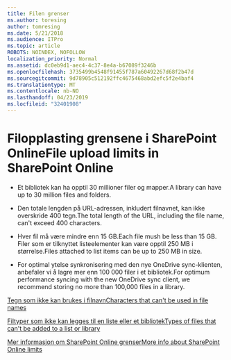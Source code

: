 ```yaml
---
title: Filen grenser
ms.author: toresing
author: tomresing
ms.date: 5/21/2018
ms.audience: ITPro
ms.topic: article
ROBOTS: NOINDEX, NOFOLLOW
localization_priority: Normal
ms.assetid: dc0eb9d1-aec4-4c37-8e4a-b67089f3246b
ms.openlocfilehash: 3735499b4548f91455f787a60492267d68f2b47d
ms.sourcegitcommit: 9d78905c512192ffc4675468abd2efc5f2e4baf4
ms.translationtype: MT
ms.contentlocale: nb-NO
ms.lasthandoff: 04/23/2019
ms.locfileid: "32401908"
---
```

# <a name="file-upload-limits-in-sharepoint-online"></a><span data-ttu-id="42781-102">Filopplasting grensene i SharePoint Online</span><span class="sxs-lookup"><span data-stu-id="42781-102">File upload limits in SharePoint Online</span></span>

- <span data-ttu-id="42781-103">Et bibliotek kan ha opptil 30 millioner filer og mapper.</span><span class="sxs-lookup"><span data-stu-id="42781-103">A library can have up to 30 million files and folders.</span></span>
    
- <span data-ttu-id="42781-104">Den totale lengden på URL-adressen, inkludert filnavnet, kan ikke overskride 400 tegn.</span><span class="sxs-lookup"><span data-stu-id="42781-104">The total length of the URL, including the file name, can't exceed 400 characters.</span></span>
    
- <span data-ttu-id="42781-105">Hver fil må være mindre enn 15 GB.</span><span class="sxs-lookup"><span data-stu-id="42781-105">Each file mush be less than 15 GB.</span></span> <span data-ttu-id="42781-106">Filer som er tilknyttet listeelementer kan være opptil 250 MB i størrelse.</span><span class="sxs-lookup"><span data-stu-id="42781-106">Files attached to list items can be up to 250 MB in size.</span></span>
    
- <span data-ttu-id="42781-107">For optimal ytelse synkronisering med den nye OneDrive sync-klienten, anbefaler vi å lagre mer enn 100 000 filer i et bibliotek.</span><span class="sxs-lookup"><span data-stu-id="42781-107">For optimum performance syncing with the new OneDrive sync client, we recommend storing no more than 100,000 files in a library.</span></span> 
    
[<span data-ttu-id="42781-108">Tegn som ikke kan brukes i filnavn</span><span class="sxs-lookup"><span data-stu-id="42781-108">Characters that can't be used in file names</span></span>](https://go.microsoft.com/fwlink/?linkid=866430)
  
[<span data-ttu-id="42781-109">Filtyper som ikke kan legges til en liste eller et bibliotek</span><span class="sxs-lookup"><span data-stu-id="42781-109">Types of files that can't be added to a list or library</span></span>](https://go.microsoft.com/fwlink/?linkid=273757)
  
[<span data-ttu-id="42781-110">Mer informasjon om SharePoint Online grenser</span><span class="sxs-lookup"><span data-stu-id="42781-110">More info about SharePoint Online limits</span></span>](https://go.microsoft.com/fwlink/?linkid=271273)
  

